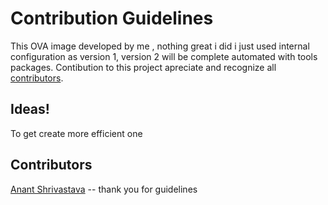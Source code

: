 
# Contribution Guidelines

This OVA image developed by me , nothing great i did i just used internal configuration as version 1, version 2 will be complete automated with tools packages. Contibution to this project apreciate and recognize all [contributors](#contributors).

## Ideas!

To get create more efficient one 

## Contributors

[Anant Shrivastava](https://anantshri.info/) -- thank you for guidelines
